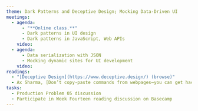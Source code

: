 ```yaml
---
theme: Dark Patterns and Deceptive Design; Mocking Data-Driven UI
meetings:
  - agenda:
      - "**Online class.**"
      - Dark patterns in UI design
      - Dark patterns in JavaScript, Web APIs
    video:
  - agenda:
      - Data serialization with JSON
      - Mocking dynamic sites for UI development
    video:
readings:
  - "[Deceptive Design](https://www.deceptive.design/) (browse)"
  - Ax Sharma, [Don’t copy-paste commands from webpages—you can get hacked](https://www.bleepingcomputer.com/news/security/dont-copy-paste-commands-from-webpages-you-can-get-hacked/)
tasks:
  - Production Problem 05 discussion
  - Participate in Week Fourteen reading discussion on Basecamp
---
```

